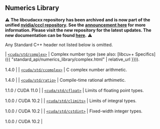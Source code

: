 ## Numerics Library

:warning: **The libcudacxx repository has been archived and is now part of the unified [nvidia/cccl repository](https://github.com/nvidia/cccl). See the [announcement here](https://github.com/NVIDIA/cccl/discussions/520) for more information. Please visit the new repository for the latest updates. The new documentation can be found [here](https://nvidia.github.io/cccl/libcudacxx/).** :warning:

Any Standard C++ header not listed below is omitted.

| [`<cuda/std/complex>`](https://en.cppreference.com/w/cpp/header/complex)   | Complex number type (see also: [libcu++ Specifics]({{ "standard_api/numerics_library/complex.html" | relative_url }})). <br/><br/> 1.4.0 |
| [`<cuda/std/ccomplex>`](https://en.cppreference.com/w/cpp/header/ccomplex) | C complex number arithmetic.      <br/><br/> 1.4.0 |
| [`<cuda/std/ratio>`](https://en.cppreference.com/w/cpp/header/ratio)       | Compile-time rational arthimetic. <br/><br/> 1.1.0 / CUDA 11.0 |
| [`<cuda/std/cfloat>`](https://en.cppreference.com/w/cpp/header/cfloat)     | Limits of floating point types.   <br/><br/> 1.0.0 / CUDA 10.2 |
| [`<cuda/std/climits>`](https://en.cppreference.com/w/cpp/header/climits)   | Limits of integral types.         <br/><br/> 1.0.0 / CUDA 10.2 |
| [`<cuda/std/cstdint>`](https://en.cppreference.com/w/cpp/header/cstdint)   | Fixed-width integer types.        <br/><br/> 1.0.0 / CUDA 10.2 |


[`<cuda/std/complex>`]: https://en.cppreference.com/w/cpp/header/complex
[`<cuda/std/ccomplex>`]: https://en.cppreference.com/w/cpp/header/ccomplex
[`<cuda/std/ratio>`]: https://en.cppreference.com/w/cpp/header/ratio
[`<cuda/std/cfloat>`]: https://en.cppreference.com/w/cpp/header/cfloat
[`<cuda/std/climits>`]: https://en.cppreference.com/w/cpp/header/climits
[`<cuda/std/cstdint>`]: https://en.cppreference.com/w/cpp/header/cstdint
